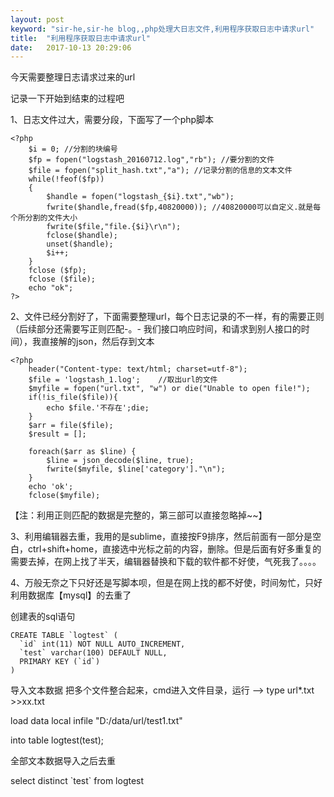 ```yaml
---
layout: post
keyword: "sir-he,sir-he blog,,php处理大日志文件,利用程序获取日志中请求url"
title:  "利用程序获取日志中请求url"
date:   2017-10-13 20:29:06
---
```


今天需要整理日志请求过来的url

记录一下开始到结束的过程吧

1、日志文件过大，需要分段，下面写了一个php脚本

    <?php
        $i = 0; //分割的块编号
        $fp = fopen("logstash_20160712.log","rb"); //要分割的文件
        $file = fopen("split_hash.txt","a"); //记录分割的信息的文本文件
        while(!feof($fp))
        {
            $handle = fopen("logstash_{$i}.txt","wb");
            fwrite($handle,fread($fp,40820000)); //40820000可以自定义.就是每个所分割的文件大小
            fwrite($file,"file.{$i}\r\n");
            fclose($handle);
            unset($handle);
            $i++;
        }
        fclose ($fp);
        fclose ($file);
        echo "ok";
    ?>

<!--more-->

2、文件已经分割好了，下面需要整理url，每个日志记录的不一样，有的需要正则（后续部分还需要写正则匹配-。- 我们接口响应时间，和请求到别人接口的时间），我直接解的json，然后存到文本

    <?php
        header("Content-type: text/html; charset=utf-8"); 
        $file = 'logstash_1.log';    //取出url的文件
        $myfile = fopen("url.txt", "w") or die("Unable to open file!");
        if(!is_file($file)){
            echo $file.'不存在';die;
        }
        $arr = file($file);
        $result = [];

        foreach($arr as $line) {
            $line = json_decode($line, true);
            fwrite($myfile, $line['category']."\n");
        }
        echo 'ok';
        fclose($myfile);

【注：利用正则匹配的数据是完整的，第三部可以直接忽略掉~~】

3、利用编辑器去重，我用的是sublime，直接按F9排序，然后前面有一部分是空白，ctrl+shift+home，直接选中光标之前的内容，删除。但是后面有好多重复的需要去掉，在网上找了半天，编辑器替换和下载的软件都不好使，气死我了。。。。

4、万般无奈之下只好还是写脚本呗，但是在网上找的都不好使，时间匆忙，只好利用数据库【mysql】的去重了

创建表的sql语句

    CREATE TABLE `logtest` (
      `id` int(11) NOT NULL AUTO_INCREMENT,
      `test` varchar(100) DEFAULT NULL,
      PRIMARY KEY (`id`)
    )

导入文本数据   把多个文件整合起来，cmd进入文件目录，运行 --> type url*.txt >>xx.txt

load data local infile "D:/data/url/test1.txt"

into table logtest(test); 

全部文本数据导入之后去重

select distinct \`test\` from logtest
